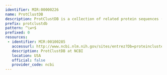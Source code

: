 ```yaml
---
identifier: MIR:00000226
name: ProtClustDB
description: ProtClustDB is a collection of related protein sequences (clusters) consisting of Reference Sequence proteins encoded by complete genomes. This database contains both curated and non-curated clusters.
prefix: protclustdb
pattern: ^\w+$
prefixed: 0
resources:
 - identifier: MIR:00100285
   accessurl: http://www.ncbi.nlm.nih.gov/sites/entrez?Db=proteinclusters&Cmd=DetailsSearch&Term=
   description: ProtClustDB at NCBI
   location: USA
   official: false
   provider_code: ncbi
---
```

